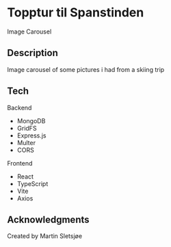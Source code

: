 # Topptur til Spanstinden

Image Carousel

## Description

Image carousel of some pictures i had from a skiing trip

## Tech
Backend
* MongoDB
* GridFS
* Express.js
* Multer
* CORS
  
Frontend
* React
* TypeScript
* Vite
* Axios

## Acknowledgments

Created by Martin Sletsjøe
